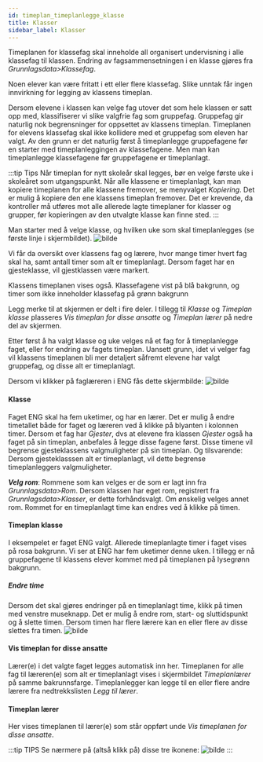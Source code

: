 ```yaml
---
id: timeplan_timeplanlegge_klasse
title: Klasser
sidebar_label: Klasser
---
```

Timeplanen for klassefag skal inneholde all organisert undervisning i  alle klassefag til klassen. Endring av fagsammensetningen i en klasse gjøres fra _Grunnlagsdata>Klassefag_. 

Noen elever kan være fritatt i ett eller flere klassefag. Slike unntak får ingen innvirkning for legging av klassens timeplan. 

Dersom elevene i klassen kan velge fag utover det som hele klassen er satt opp med, klassifiserer vi slike valgfrie fag som gruppefag. Gruppefag gir naturlig nok begrensninger for oppsettet av klassens timeplan. Timeplanen for elevens klassefag skal ikke kollidere med et gruppefag som eleven har valgt. Av den grunn er det naturlig først å timeplanlegge gruppefagene før en starter med timeplanleggingen av klassefagene. Men man kan timeplanlegge klassefagene før gruppefagene er timeplanlagt. 

:::tip Tips
Når timeplan for nytt skoleår skal legges, bør en velge første uke i skoleåret som utgangspunkt. Når alle klassene er timeplanlagt, kan man kopiere timeplanen for alle klassene fremover, se menyvalget _Kopiering_. Det er mulig å kopiere den ene klassens timeplan fremover. Det er krevende, da kontroller må utføres mot alle allerede lagte timeplaner for klasser og grupper, før kopieringen av den utvalgte klasse kan finne sted.
:::

Man starter med å velge klasse, og hvilken uke som skal timeplanlegges (se første linje i skjermbildet).
![bilde](https://github.com/user-attachments/assets/081f9692-3183-446b-ad07-e394e0402da9)

Vi får da oversikt over klassens fag og lærere, hvor mange timer hvert fag skal ha, samt antall timer som alt er timeplanlagt. Dersom faget har en gjesteklasse, vil gjestklassen være markert.

Klassens timeplanen vises også. Klassefagene vist på blå bakgrunn, og timer som ikke inneholder klassefag på grønn bakgrunn

Legg merke til at skjermen er delt i fire deler. I tillegg til  _Klasse_ og _Timeplan klasse_ plasseres _Vis timeplan for disse ansatte_ og _Timeplan lærer_ på nedre del av skjermen. 

Etter først å ha valgt klasse og uke velges nå et fag for å timeplanlegge faget, eller for endring av fagets timeplan. Uansett grunn, idet vi velger fag vil klassens timeplanen bli mer detaljert såfremt elevene har valgt gruppefag, og disse alt er timeplanlagt.

Dersom vi klikker på faglæreren i ENG fås dette skjermbilde:
![bilde](https://github.com/user-attachments/assets/e661ddfd-d1ff-4afc-a81c-11ac55bbdffb)

#### Klasse
Faget ENG skal ha fem uketimer, og har en lærer. Det er mulig å endre timetallet både for faget og læreren ved å klikke på blyanten i kolonnen timer.
Dersom et fag har _Gjester_, dvs at elevene fra klassen _Gjester_ også ha faget på sin timeplan, anbefales å legge disse fagene først. Disse timene vil begrense gjesteklassens valgmuligheter på sin timeplan. Og tilsvarende: Dersom gjesteklasssen alt er timeplanlagt, vil dette begrense timeplanleggers valgmuligheter.

**_Velg rom_**: Rommene som kan velges er de som er lagt inn fra _Grunnlagsdata>Rom_. Dersom klassen har eget rom, registrert fra _Grunnlagsdata>Klasser_, er dette  forhåndsvalgt. Om ønskelig velges annet rom. Rommet for en timeplanlagt time kan endres ved å klikke på timen.

#### Timeplan klasse
I eksempelet er faget ENG valgt. Allerede timeplanlagte timer i faget vises på rosa bakgrunn. Vi ser at ENG har fem uketimer denne uken. 
I tillegg er nå gruppefagene til klassens elever kommet med på timeplanen på lysegrønn bakgrunn.

##### Endre time
Dersom det skal gjøres endringer på en timeplanlagt time, klikk på timen med venstre museknapp. Det er mulig å endre rom, start- og sluttidspunkt og å slette timen. Dersom timen har flere lærere kan en eller flere av disse slettes fra timen.
![bilde](https://github.com/user-attachments/assets/658b68c1-b876-4323-8493-20f432d457f8)

#### Vis timeplan for disse ansatte
Lærer(e) i det valgte faget legges automatisk inn her. Timeplanen for alle fag til læreren(e) som alt er timeplanlagt vises i skjermbildet _Timeplanlærer_ på samme bakrunnsfarge.
Timeplanlegger kan legge til en eller flere andre lærere fra nedtrekkslisten _Legg til lærer_.

#### Timeplan lærer
Her vises timeplanen til lærer(e) som står oppført unde _Vis timeplanen for disse ansatte_.

:::tip TIPS
Se nærmere på (altså klikk på) disse tre ikonene:
![bilde](https://github.com/user-attachments/assets/eefbbd54-18a6-4a96-9ff7-2195e2712bc4)
:::



